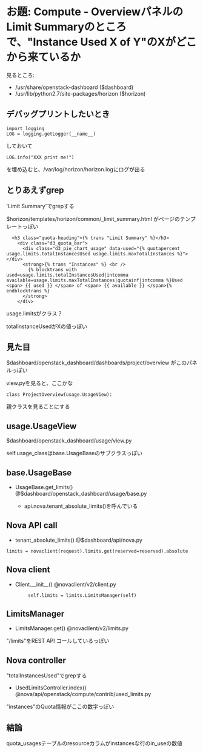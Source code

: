 # お題: Compute - OverviewパネルのLimit Summaryのところで、"Instance Used X of Y"のXがどこから来ているか

見るところ:

- /usr/share/openstack-dashboard ($dashboard)
- /usr/lib/python2.7/site-packages/horizon ($horizon)

## デバッグプリントしたいとき
```
import logging
LOG = logging.getLogger(__name__)
```
しておいて
```
LOG.info("XXX print me!")
```
を埋め込むと、/var/log/horizon/horizon.logにログが出る

## とりあえずgrep
'Limit Summary'でgrepする

$horizon/templates/horizon/common/_limit_summary.html がページのテンプレートっぽい

```
  <h3 class="quota-heading">{% trans "Limit Summary" %}</h3>
    <div class="d3_quota_bar">
      <div class="d3_pie_chart_usage" data-used="{% quotapercent usage.limits.totalInstancesUsed usage.limits.maxTotalInstances %}"></div>
      <strong>{% trans "Instances" %} <br />
        {% blocktrans with used=usage.limits.totalInstancesUsed|intcomma available=usage.limits.maxTotalInstances|quotainf|intcomma %}Used <span> {{ used }} </span> of <span> {{ available }} </span>{% endblocktrans %}
      </strong>
    </div>
```

usage.limitsがクラス？

totalInstanceUsedがXの値っぽい

## 見た目
$dashboard/openstack_dashboard/dashboards/project/overview がこのパネルっぽい

view.pyを見ると、ここかな

```
class ProjectOverview(usage.UsageView):
```

親クラスを見ることにする

## usage.UsageView
$dashboard/openstack_dashboard/usage/view.py

self.usage_classはbase.UsageBaseのサブクラスっぽい


## base.UsageBase
- UsageBase.get_limits() @$dashboard/openstack_dashboard/usage/base.py

  - api.nova.tenant_absolute_limits()を呼んでいる

## Nova API call
- tenant_absolute_limits() @$dashboard/api/nova.py

```
limits = novaclient(request).limits.get(reserved=reserved).absolute
```

## Nova client
- Client.\_\_init\_\_() @novaclient/v2/client.py

```
        self.limits = limits.LimitsManager(self)
```

## LimitsManager
- LimitsManager.get() @novaclient/v2/limits.py

"/limits"をREST API コールしているっぽい

## Nova controller
"totalInstancesUsed"でgrepする

- UsedLimitsController.index() @nova/api/openstack/compute/contrib/used_limits.py

"instances"のQuota情報がここの数字っぽい


## 結論

quota_usagesテーブルのresourceカラムがinstancesな行のin_useの数値
